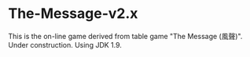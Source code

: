 # The-Message-v2.x

This is the on-line game derived from table game "The Message (風聲)". Under construction. Using JDK 1.9.
